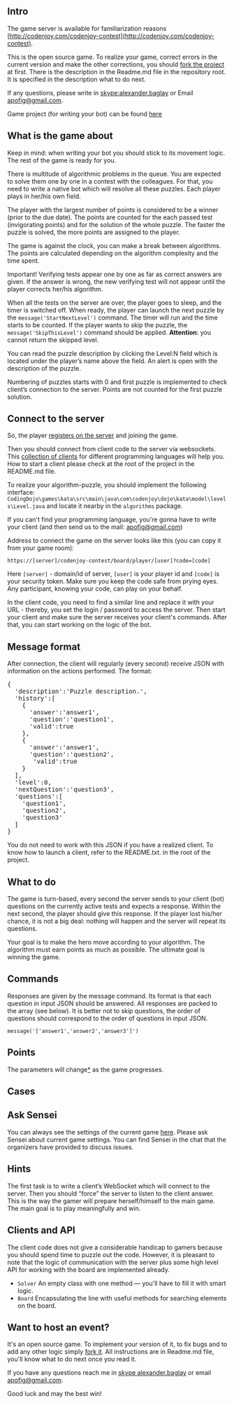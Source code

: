 <meta charset="UTF-8">

## Intro

The game server is available for familiarization reasons
[http://codenjoy.com/codenjoy-contest](http://codenjoy.com/codenjoy-contest).

This is the open source game. To realize your game, correct errors in the current
version and make the other corrections, you should
[fork the project](https://github.com/codenjoyme/codenjoy) at first.
There is the description in the Readme.md file in the repository root.
It is specified in the description what to do next.

If any questions, please write in [skype:alexander.baglay](skype:alexander.baglay)
or Email [apofig@gmail.com](mailto:apofig@gmail.com).

Game project (for writing your bot) can be
found [here](https://github.com/codenjoyme/codenjoy-clients.git)

## What is the game about

Keep in mind: when writing your bot you should stick to its movement logic.
The rest of the game is ready for you.

There is multitude of algorithmic problems in the queue. You are expected
to solve them one by one in a contest with the colleagues. For that,
you need to write a native bot which will resolve all these puzzles.
Each player plays in her/his own field. 

The player with the largest number of points is considered to be a winner
(prior to the due date). The points are counted for the each passed
test (invigorating points) and for the solution of the whole puzzle.
The faster the puzzle is solved, the more points are assigned to the
player.

The game is against the clock, you can make a break between algorithms.
The points are calculated depending on the algorithm complexity and the
time spent.

Important! Verifying tests appear one by one as far as correct answers
are given. If the answer is wrong, the new verifying test will not
appear until the player corrects her/his algorithm.

When all the tests on the server are over, the player goes to sleep,
and the timer is switched off. When ready, the player can launch the
next puzzle by the `message('StartNextLevel')` command. The timer will
run and the time starts to be counted. If the player wants to skip the
puzzle, the `message('SkipThisLevel')` command should be applied.
**Attention**: you cannot return the skipped level.

You can read the puzzle description by clicking the Level:N field which
is located under the player’s name above the field. An alert is open
with the description of the puzzle.

Numbering of puzzles starts with 0 and first puzzle is implemented to
check client’s connection to the server. Points are not counted for the
first puzzle solution.

## Connect to the server

So, the player [registers on the server](../../../register?gameName=kata)
and joining the game.

Then you should connect from client code to the server via websockets.
This [collection of clients](https://github.com/codenjoyme/codenjoy-clients.git)
for different programming languages will help you. How to start a
client please check at the root of the project in the README.md file.

To realize your algorithm-puzzle, you should
implement the following interface:
`CodingDojo\games\kata\src\main\java\com\codenjoy\dojo\kata\model\levels\Level.javа`
and locate it nearby in the `algorithms` package.

If you can't find your programming language, you're gonna
have to write your client (and then send us to the mail:
[apofig@gmail.com](mailto:apofig@gmail.com))

Address to connect the game on the server looks like this (you can
copy it from your game room):

`https://[server]/codenjoy-contest/board/player/[user]?code=[code]`

Here `[server]` - domain/id of server, `[user]` is your player id
and `[code]` is your security token. Make sure you keep the code
safe from prying eyes. Any participant, knowing your code, can
play on your behalf.

In the client code, you need to find a similar line and replace it
with your URL - thereby, you set the login / password to access the
server. Then start your client and make sure the server receives
your client's commands. After that, you can start working on the
logic of the bot.

## Message format

After connection, the client will regularly (every second) receive JSON
with information on the actions performed. The format:

<pre>{
  'description':'Puzzle description.',
  'history':[
    {
      'answer':'answer1',
      'question':'question1',
      'valid':true
    },
    {
      'answer':'answer1',
      'question':'question2',
       'valid':true
    }
  ],
  'level':0,
  'nextQuestion':'question3',
  'questions':[
    'question1',
    'question2',
    'question3'
  ]
}</pre>

You do not need to work with this JSON if you have a realized client.
To know how to launch a client, refer to the README.txt. in the
root of the project.

## What to do

The game is turn-based, every second the server sends to your client
(bot) questions on the currently active tests and expects a response.
Within the next second, the player should give this response. If the
player lost his/her chance, it is not a big deal: nothing will happen
and the server will repeat its questions.

Your goal is to make the hero move according to your algorithm. The
algorithm must earn points as much as possible. The ultimate goal is
winning the game.

## Commands

Responses are given by the message command. Its format is that each
question in input JSON should be answered. All responses are packed
to the array (see below). It is better not to skip questions, the
order of questions should correspond to the order of questions in input
JSON.

`message('['answer1','answer2','answer3']')`

## Points

The parameters will change[*](index-md.md#ask) as the game progresses.

## Cases

## <a id="ask"></a> Ask Sensei

You can always see the settings of the current game
[here](/codenjoy-contest/rest/settings/player).
Please ask Sensei about current game settings. You can find Sensei in
the chat that the organizers have provided to discuss issues.

## Hints

The first task is to write a client’s WebSocket which will connect to the
server. Then you should “force” the server to listen to the client answer.
This is the way the gamer will prepare herself/himself to the main game.
The main goal is to play meaningfully and win.

## Clients and API

The client code does not give a considerable handicap to gamers because
you should spend time to puzzle out the code. However, it is pleasant
to note that the logic of communication with the server plus some high
level API for working with the board are implemented already.

* `Solver`
  An empty class with one method — you'll have to fill it with smart logic.
* `Board` 
  Encapsulating the line with useful methods for searching
  elements on the board. 

## Want to host an event?

It's an open source game. To implement your version of it,
to fix bugs and to add any other logic simply
[fork it](https://github.com/codenjoyme/codenjoy.git).
All instructions are in Readme.md file, you'll know what to do next once you read it.

If you have any questions reach me in [skype alexander.baglay](skype:alexander.baglay)
or email [apofig@gmail.com](mailto:apofig@gmail.com).

Good luck and may the best win!